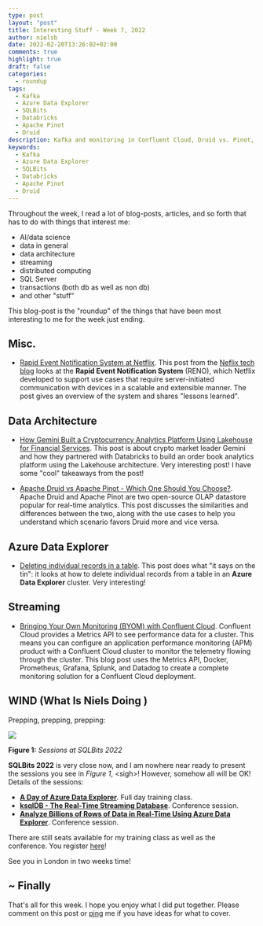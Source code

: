 ```yaml
---
type: post
layout: "post"
title: Interesting Stuff - Week 7, 2022
author: nielsb
date: 2022-02-20T13:26:02+02:00
comments: true
highlight: true
draft: false
categories:
  - roundup
tags:
  - Kafka
  - Azure Data Explorer
  - SQLBits
  - Databricks
  - Apache Pinot
  - Druid
description: Kafka and monitoring in Confluent Cloud, Druid vs. Pinot, Lakehouse for crypto, SQLBits 2022, and other interesting topics.
keywords:
  - Kafka
  - Azure Data Explorer
  - SQLBits
  - Databricks
  - Apache Pinot
  - Druid   
---
```


Throughout the week, I read a lot of blog-posts, articles, and so forth that has to do with things that interest me:

* AI/data science
* data in general
* data architecture
* streaming
* distributed computing
* SQL Server
* transactions (both db as well as non db)
* and other "stuff"

This blog-post is the "roundup" of the things that have been most interesting to me for the week just ending.

<!--more-->

## Misc.

* [Rapid Event Notification System at Netflix][1]. This post from the [Neflix tech blog][netflx] looks at the **Rapid Event Notification System** (RENO), which Netflix developed to support use cases that require server-initiated communication with devices in a scalable and extensible manner. The post gives an overview of the system and shares "lessons learned".

## Data Architecture

* [How Gemini Built a Cryptocurrency Analytics Platform Using Lakehouse for Financial Services][2]. This post is about crypto market leader Gemini and how they partnered with Databricks to build an order book analytics platform using the Lakehouse architecture. Very interesting post! I have some "cool" takeaways from the post! 

* [Apache Druid vs Apache Pinot - Which One Should You Choose?][3]. Apache Druid and Apache Pinot are two open-source OLAP datastore popular for real-time analytics. This post discusses the similarities and differences between the two, along with the use cases to help you understand which scenario favors Druid more and vice versa.

## Azure Data Explorer

* [Deleting individual records in a table][4]. This post does what "it says on the tin": it looks at how to delete individual records from a table in an **Azure Data Explorer** cluster. Very interesting!

## Streaming

* [Bringing Your Own Monitoring (BYOM) with Confluent Cloud][5]. Confluent Cloud provides a Metrics API to see performance data for a cluster. This means you can configure an application performance monitoring (APM) product with a Confluent Cloud cluster to monitor the telemetry flowing through the cluster. This blog post uses the Metrics API, Docker, Prometheus, Grafana, Splunk, and Datadog to create a complete monitoring solution for a Confluent Cloud deployment.

## WIND (What Is Niels Doing )

Prepping, prepping, prepping:

![](/images/posts/sqlbits-sessions.png)

**Figure 1:** *Sessions at SQLBits 2022*

**SQLBits 2022** is very close now, and I am nowhere near ready to present the sessions you see in *Figure 1*, \<sigh\>! However, somehow all will be OK! Details of the sessions:

* [**A Day of Azure Data Explorer**][6]. Full day training class.
* [**ksqlDB - The Real-Time Streaming Database**][7]. Conference session.
* [**Analyze Billions of Rows of Data in Real-Time Using Azure Data Explorer**][8]. Conference session.

There are still seats available for my training class as well as the conference. You register [here][9]!

See you in London in two weeks time!

## ~ Finally

That's all for this week. I hope you enjoy what I did put together. Please comment on this post or [ping][ma] me if you have ideas for what to cover.

[ma]: mailto:niels.it.berglund@gmail.com
[mp]: https://blog.acolyer.org
[iq]: https://www.infoq.com/
[ew]: http://sqlonice.com/
[re]: http://blog.revolutionanalytics.com
[sqsk]: https://www.sqlskills.com
[mdaveyblog]: https://mdavey.wordpress.com/
[charlblog]: https://charlla.com/

[jovpop]: https://twitter.com/JovanPop_MSFT
[bobw]: https://twitter.com/bobwardms
[revod]: https://twitter.com/revodavid
[lonny]: https://twitter.com/sqL_handLe
[ewtw]: https://twitter.com/sqlOnIce
[buckw]: https://twitter.com/BuckWoodyMSFT
[mattw]: https://twitter.com/matthewwarren
[murba]: https://twitter.com/muratdemirbas
[daveda]: https://twitter.com/davidthecoder
[adcol]: https://twitter.com/adriancolyer
[jesrod]: https://twitter.com/jrdothoughts
[tomaz]: https://twitter.com/tomaz_tsql
[dataart]: https://twitter.com/dataartisans
[luis]: https://twitter.com/luis_de_sousa
[benstop]: https://twitter.com/benstopford
[conflu]: https://twitter.com/confluentinc
[tylert]: https://twitter.com/tyler_treat
[andrewng]: https://twitter.com/AndrewYNg
[lawr]: https://twitter.com/bytezn
[jue]: https://twitter.com/b0rk
[yan]: https://twitter.com/theburningmonk
[danny]: https://twitter.com/g9yuayon
[rmoff]: https://twitter.com/rmoff
[ryansw]: https://twitter.com/ryanswanstrom
[pabloc]: https://twitter.com/pabloc_ds
[mklep]: https://twitter.com/martinkl
[mdavey]: https://twitter.com/matt_davey
[jboner]: https://twitter.com/jboner
[joeduff]: https://twitter.com/funcOfJoe
[charl]: https://twitter.com/charllamprecht
[dbricks]: https://twitter.com/databricks
[adsit]: https://twitter.com/SitnikAdam
[vicky]: https://twitter.com/vickyharp
[dscentral]: https://twitter.com/DataScienceCtrl
[natemc]: https://twitter.com/natemcmaster
[ads]: https://twitter.com/azuredatastudio
[travw]: https://twitter.com/radtravis
[emilk]: https://twitter.com/IsTheArchitect
[netflx]: https://netflixtechblog.com/

[1]: https://netflixtechblog.com/rapid-event-notification-system-at-netflix-6deb1d2b57d1
[2]: https://databricks.com/blog/2022/02/15/how-gemini-built-a-cryptocurrency-analytics-platform-using-lakehouse-for-financial-services.html
[3]: https://www.decipherzone.com/blog-detail/druid-vs-pinot
[4]: https://techcommunity.microsoft.com/t5/azure-data-explorer-blog/deleting-individual-records-in-a-table/ba-p/3166847
[5]: https://www.confluent.io/blog/bring-your-own-monitoring-with-confluent-cloud/
[6]: https://arcade.sqlbits.com/session-details/?id=300019
[7]: https://arcade.sqlbits.com/session-details/?id=301807
[8]: https://arcade.sqlbits.com/session-details/?id=301808
[9]: https://register.sqlbits.com/event/36db4730-583c-49c1-adcf-f76432bb6580/summary
